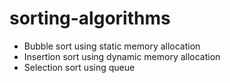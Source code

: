 # sorting-algorithms

- Bubble sort using static memory allocation <br>
- Insertion sort using dynamic memory allocation <br>
- Selection sort using queue
